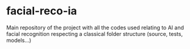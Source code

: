 # facial-reco-ia

Main repository of the project with all the codes used relating to AI and facial recognition respecting a classical folder structure (source, tests, models...)
